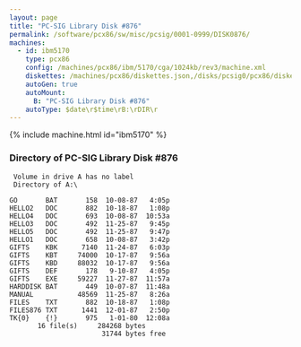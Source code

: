 ```yaml
---
layout: page
title: "PC-SIG Library Disk #876"
permalink: /software/pcx86/sw/misc/pcsig/0001-0999/DISK0876/
machines:
  - id: ibm5170
    type: pcx86
    config: /machines/pcx86/ibm/5170/cga/1024kb/rev3/machine.xml
    diskettes: /machines/pcx86/diskettes.json,/disks/pcsig0/pcx86/diskettes.json
    autoGen: true
    autoMount:
      B: "PC-SIG Library Disk #876"
    autoType: $date\r$time\rB:\rDIR\r
---
```


{% include machine.html id="ibm5170" %}

### Directory of PC-SIG Library Disk #876

     Volume in drive A has no label
     Directory of A:\

    GO       BAT       158  10-08-87   4:05p
    HELLO2   DOC       882  10-18-87   1:08p
    HELLO4   DOC       693  10-08-87  10:53a
    HELLO3   DOC       492  11-25-87   9:45p
    HELLO5   DOC       492  11-25-87   9:47p
    HELLO1   DOC       658  10-08-87   3:42p
    GIFTS    KBK      7140  11-24-87   6:03p
    GIFTS    KBT     74000  10-17-87   9:56a
    GIFTS    KBD     88032  10-17-87   9:56a
    GIFTS    DEF       178   9-10-87   4:05p
    GIFTS    EXE     59227  11-27-87  11:57a
    HARDDISK BAT       449  10-07-87  11:48a
    MANUAL           48569  11-25-87   8:26a
    FILES    TXT       882  10-18-87   1:08p
    FILES876 TXT      1441  12-01-87   2:50p
    TK{0}    {!}       975   1-01-80  12:08a
           16 file(s)     284268 bytes
                           31744 bytes free
